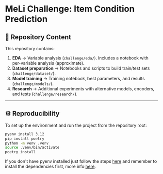 # MeLi Challenge: Item Condition Prediction  

## 📂 Repository Content  
This repository contains:  
1. **EDA** → Variable analysis (`challenge/eda/`). Includes a notebook with per-variable analysis (approximate).  
2. **Dataset preparation** → Notebooks and scripts to build train/test sets (`challenge/dataset/`).  
3. **Model training** → Training notebook, best parameters, and results (`challenge/models/`).  
4. **Research** → Additional experiments with alternative models, encoders, and tests (`challenge/research/`).  

---

## ⚙️ Reproducibility  

To set up the environment and run the project from the repository root:

```bash
pyenv install 3.12
pip install poetry
python -m venv .venv
source .venv/bin/activate
poetry install
```
If you don't have pyenv installed just follow the steps [here](https://github.com/pyenv/pyenv?tab=readme-ov-file#a-getting-pyenv) and remember to install the dependencies first, more info [here](https://github.com/pyenv/pyenv/wiki#suggested-build-environment).